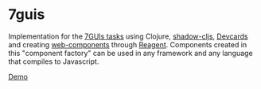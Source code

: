 # 7guis
Implementation for the [7GUIs tasks](https://eugenkiss.github.io/7guis/tasks/) using Clojure, [shadow-cljs](https://github.com/thheller/shadow-cljs), [Devcards](https://github.com/bhauman/devcards) and creating [web-components](https://www.webcomponents.org/introduction) through [Reagent](http://reagent-project.github.io/). Components created in this "component factory" can be used in any framework and any language that compiles to Javascript.

[Demo](https://jponline.github.io/7guis/devcards/#!/seven_guis.devcards)
